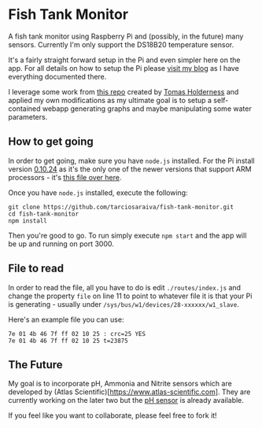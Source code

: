 Fish Tank Monitor
=================
A fish tank monitor using Raspberry Pi and (possibly, in the future) many sensors. Currently I'm only support the DS18B20 temperature sensor.

It's a fairly straight forward setup in the Pi and even simpler here on the app. For all details on how to setup the Pi please [visit my blog](http://tarciosaraiva.wordpress.com/category/personal-projects/fish-tank-monitor-personal-projects/) as I have everything documented there.

I leverage some work from [this repo](https://github.com/talltom/PiThermServer) created by [Tomas Holderness](https://github.com/talltom) and applied my own modifications as my ultimate goal is to setup a self-contained webapp generating graphs and maybe manipulating some water parameters.

How to get going
----------------
In order to get going, make sure you have `node.js` installed. For the Pi install version [0.10.24](nodejs.org/dist/v0.10.24/) as it's the only one of the newer versions that support ARM processors - it's [this file over here](http://nodejs.org/dist/v0.10.24/node-v0.10.24-linux-arm-pi.tar.gz).

Once you have `node.js` installed, execute the following:

    git clone https://github.com/tarciosaraiva/fish-tank-monitor.git
    cd fish-tank-monitor
    npm install
Then you're good to go. To run simply execute `npm start` and the app will be up and running on port 3000.

File to read
------------
In order to read the file, all you have to do is edit `./routes/index.js` and change the property `file` on line 11 to point to whatever file it is that your Pi is generating - usually under `/sys/bus/w1/devices/28-xxxxxx/w1_slave`.

Here's an example file you can use:

    7e 01 4b 46 7f ff 02 10 25 : crc=25 YES
    7e 01 4b 46 7f ff 02 10 25 t=23875

The Future
----------
My goal is to incorporate pH, Ammonia and Nitrite sensors which are developed by (Atlas Scientific)[https://www.atlas-scientific.com]. They are currently working on the later two but the [pH sensor](https://www.atlas-scientific.com/product_pages/kits/ph-kit.html) is already available.

If you feel like you want to collaborate, please feel free to fork it!

